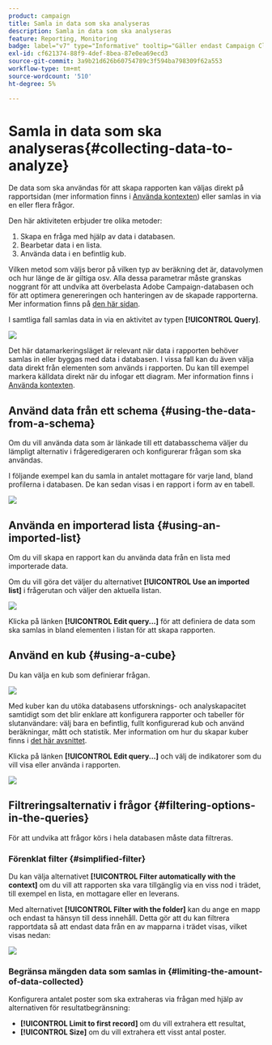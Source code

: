 ```yaml
---
product: campaign
title: Samla in data som ska analyseras
description: Samla in data som ska analyseras
feature: Reporting, Monitoring
badge: label="v7" type="Informative" tooltip="Gäller endast Campaign Classic v7"
exl-id: cf621374-88f9-4def-8bea-87e0ea69ecd3
source-git-commit: 3a9b21d626b60754789c3f594ba798309f62a553
workflow-type: tm+mt
source-wordcount: '510'
ht-degree: 5%

---
```


# Samla in data som ska analyseras{#collecting-data-to-analyze}



De data som ska användas för att skapa rapporten kan väljas direkt på rapportsidan (mer information finns i [Använda kontexten](../../reporting/using/using-the-context.md)) eller samlas in via en eller flera frågor.

Den här aktiviteten erbjuder tre olika metoder:

1. Skapa en fråga med hjälp av data i databasen.
1. Bearbetar data i en lista.
1. Använda data i en befintlig kub.

Vilken metod som väljs beror på vilken typ av beräkning det är, datavolymen och hur länge de är giltiga osv. Alla dessa parametrar måste granskas noggrant för att undvika att överbelasta Adobe Campaign-databasen och för att optimera genereringen och hanteringen av de skapade rapporterna. Mer information finns på [den här sidan](../../reporting/using/best-practices.md#optimizing-report-creation).

I samtliga fall samlas data in via en aktivitet av typen **[!UICONTROL Query]**.

![](assets/reporting_query_edit.png)

Det här datamarkeringsläget är relevant när data i rapporten behöver samlas in eller byggas med data i databasen. I vissa fall kan du även välja data direkt från elementen som används i rapporten. Du kan till exempel markera källdata direkt när du infogar ett diagram. Mer information finns i [Använda kontexten](../../reporting/using/using-the-context.md).

## Använd data från ett schema {#using-the-data-from-a-schema}

Om du vill använda data som är länkade till ett databasschema väljer du lämpligt alternativ i frågeredigeraren och konfigurerar frågan som ska användas.

I följande exempel kan du samla in antalet mottagare för varje land, bland profilerna i databasen. De kan sedan visas i en rapport i form av en tabell.

![](assets/reporting_query_from_schema.png)

## Använda en importerad lista {#using-an-imported-list}

Om du vill skapa en rapport kan du använda data från en lista med importerade data.

Om du vill göra det väljer du alternativet **[!UICONTROL Use an imported list]** i frågerutan och väljer den aktuella listan.

![](assets/reporting_query_from_list.png)

Klicka på länken **[!UICONTROL Edit query...]** för att definiera de data som ska samlas in bland elementen i listan för att skapa rapporten.

## Använd en kub {#using-a-cube}

Du kan välja en kub som definierar frågan.

![](assets/reporting_query_from_cube.png)

Med kuber kan du utöka databasens utforsknings- och analyskapacitet samtidigt som det blir enklare att konfigurera rapporter och tabeller för slutanvändare: välj bara en befintlig, fullt konfigurerad kub och använd beräkningar, mått och statistik. Mer information om hur du skapar kuber finns i [det här avsnittet](../../reporting/using/ac-cubes.md).

Klicka på länken **[!UICONTROL Edit query...]** och välj de indikatorer som du vill visa eller använda i rapporten.

![](assets/reporting_query_from_cube_edit_query.png)

## Filtreringsalternativ i frågor {#filtering-options-in-the-queries}

För att undvika att frågor körs i hela databasen måste data filtreras.

### Förenklat filter {#simplified-filter}

Du kan välja alternativet **[!UICONTROL Filter automatically with the context]** om du vill att rapporten ska vara tillgänglig via en viss nod i trädet, till exempel en lista, en mottagare eller en leverans.

Med alternativet **[!UICONTROL Filter with the folder]** kan du ange en mapp och endast ta hänsyn till dess innehåll. Detta gör att du kan filtrera rapportdata så att endast data från en av mapparna i trädet visas, vilket visas nedan:

![](assets/reporting_control_folder.png)

### Begränsa mängden data som samlas in {#limiting-the-amount-of-data-collected}

Konfigurera antalet poster som ska extraheras via frågan med hjälp av alternativen för resultatbegränsning:

* **[!UICONTROL Limit to first record]** om du vill extrahera ett resultat,
* **[!UICONTROL Size]** om du vill extrahera ett visst antal poster.
